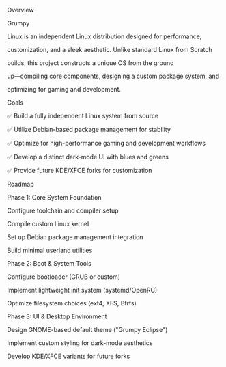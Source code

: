 Overview

Grumpy

Linux is an independent Linux distribution designed for performance,

customization, and a sleek aesthetic. Unlike standard Linux from Scratch

builds, this project constructs a unique OS from the ground

up—compiling core components, designing a custom package system, and

optimizing for gaming and development.


Goals

✅ Build a fully independent Linux system from source


✅ Utilize Debian-based package management for stability


✅ Optimize for high-performance gaming and development workflows


✅ Develop a distinct dark-mode UI with blues and greens


✅ Provide future KDE/XFCE forks for customization

Roadmap

Phase 1: Core System Foundation

Configure toolchain and compiler setup

Compile custom Linux kernel

Set up Debian package management integration

Build minimal userland utilities

Phase 2: Boot & System Tools

Configure bootloader (GRUB or custom)

Implement lightweight init system (systemd/OpenRC)

Optimize filesystem choices (ext4, XFS, Btrfs)

Phase 3: UI & Desktop Environment

Design GNOME-based default theme ("Grumpy Eclipse")

Implement custom styling for dark-mode aesthetics

Develop KDE/XFCE variants for future forks 
